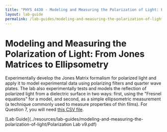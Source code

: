 ```yaml
---
title: "PHYS 4430 - Modeling and Measuring the Polarization of Light: From Jones Matrices to Ellipsometry"
layout: lab-guide
permalink: /lab-guides/modeling-and-measuring-the-polarization-of-light
---
```


# Modeling and Measuring the Polarization of Light: From Jones Matrices to Ellipsometry

Experimentally develop the Jones Matrix formalism for polarized light and apply it to model experimental data using polarizing filters and quarter wave plates. The lab also experimentally tests and models the reflection of polarized light from a dielectric surface in two ways: first, using the "Fresnel equations" for a model, and second, as a simple ellipsometric measurement (a technique commonly used to measure properties of thin films). For Question 7, you will need [this CSV file](../resources/lab-guides/modeling-and-measuring-the-polarization-of-light/Test_Polarization_Data.csv).

[Lab Guide](../resources/lab-guides/modeling-and-measuring-the-polarization-of-light/Polarization Lab v9.pdf)
